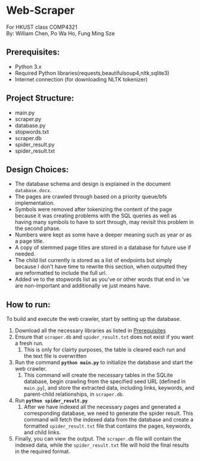 # Web-Scraper
For HKUST class COMP4321 <br> By: William Chen, Po Wa Ho, Fung Ming Sze

## Prerequisites:
- Python 3.x
- Required Python libraries(requests,beautifulsoup4,nltk,sqlite3)
- Internet connection (for downloading NLTK tokenizer)
  
## Project Structure: 
- main.py
- scraper.py
- database.py
- stopwords.txt
- scraper.db
- spider_result.py
- spider_result.txt

## Design Choices:
- The database schema and design is explained in the document `database.docx`.
- The pages are crawled through based on a priority queue/bfs implementation.
- Symbols were removed after tokenizing the content of the page because it was creating problems with the SQL queries as well as having many symbols to have to sort through, may revisit this problem in the second phase.
- Numbers were kept as some have a deeper meaning such as year or as a page title.
- A copy of stemmed page titles are stored in a database for future use if needed.
- The child list currently is stored as a list of endpoints but simply because I don't have time to rewrite this section, when outputted they are reformatted to include the full url. 
- Added ve to the stopwords list as you've or other words that end in 've are non-important and additionally ve just means have.

## How to run:
To build and execute the web crawler, start by setting up the database. 
1. Download all the necessary libraries as listed in [Prerequisites](#prerequisites)
2. Ensure that `scraper.db` and `spider_result.txt` does not exist if you want a fresh run. 
   1. This is only for clairty purposes, the table is cleared each run and the text file is overwritten
3. Run the command **`python main.py`** to initialize the database and start the web crawler. 
   1. This command will create the necessary tables in the SQLite database, begin crawling from the specified seed URL (defined in `main.py`), and store the extracted data, including links, keywords, and parent-child relationships, in `scraper.db`.
4. Run **`python spider_result.py`**
   1. After we have indexed all the necessary pages and generated a corresponding database, we need to generate the spider result. This command will fetch the indexed data from the database and create a formatted `spider_result.txt` file that contains the pages, keywords, and child links.
5. Finally, you can view the output. The `scraper.db` file will contain the indexed data, while the `spider_result.txt` file will hold the final results in the required format.
